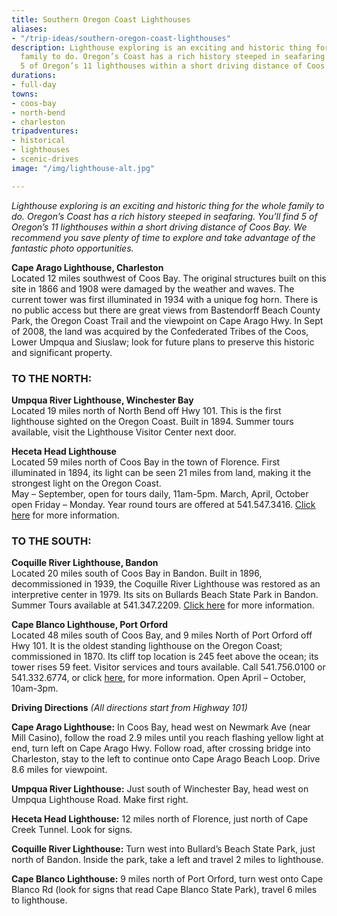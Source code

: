 ```yaml
---
title: Southern Oregon Coast Lighthouses
aliases:
- "/trip-ideas/southern-oregon-coast-lighthouses"
description: Lighthouse exploring is an exciting and historic thing for the whole
  family to do. Oregon’s Coast has a rich history steeped in seafaring. You’ll find
  5 of Oregon’s 11 lighthouses within a short driving distance of Coos Bay.
durations:
- full-day
towns:
- coos-bay
- north-bend
- charleston
tripadventures:
- historical
- lighthouses
- scenic-drives
image: "/img/lighthouse-alt.jpg"

---
```

_Lighthouse exploring is an exciting and historic thing for the whole family to do. Oregon’s Coast has a rich history steeped in seafaring. You’ll find 5 of Oregon’s 11 lighthouses within a short driving distance of Coos Bay. We recommend you save plenty of time to explore and take advantage of the fantastic photo opportunities._

**Cape Arago Lighthouse, Charleston**  
Located 12 miles southwest of Coos Bay. The original structures built on this site in 1866 and 1908 were damaged by the weather and waves. The current tower was first illuminated in 1934 with a unique fog horn. There is no public access but there are great views from Bastendorff Beach County Park, the Oregon Coast Trail and the viewpoint on Cape Arago Hwy. In Sept of 2008, the land was acquired by the Confederated Tribes of the Coos, Lower Umpqua and Siuslaw; look for future plans to preserve this historic and significant property.

### TO THE NORTH:

**Umpqua River Lighthouse, Winchester Bay**  
Located 19 miles north of North Bend off Hwy 101.  This is the first lighthouse sighted on the Oregon Coast. Built in 1894. Summer tours available, visit the Lighthouse Visitor Center next door.

**Heceta Head Lighthouse**  
Located 59 miles north of Coos Bay in the town of Florence. First illuminated in 1894, its light can be seen 21 miles from land, making it the strongest light on the Oregon Coast.  
May – September, open for tours daily, 11am-5pm. March, April, October open Friday – Monday. Year round tours are offered at 541.547.3416. <a href="https://oregonstateparks.org/index.cfm?do=parkPage.dsp_parkPage&parkId=86" target="_blank">Click here</a> for more information.

### TO THE SOUTH:

**Coquille River Lighthouse, Bandon**  
Located 20 miles south of Coos Bay in Bandon. Built in 1896, decommissioned in 1939, the Coquille River Lighthouse was restored as an interpretive center in 1979. Its sits on Bullards Beach State Park in Bandon.  Summer Tours available at 541.347.2209. <a href="https://oregonstateparks.org/index.cfm?do=parkPage.dsp_parkPage&parkId=50" target="_blank">Click here</a> for more information.

**Cape Blanco Lighthouse, Port Orford**  
Located 48 miles south of Coos Bay, and 9 miles North of Port Orford off Hwy 101. It is the oldest standing lighthouse on the Oregon Coast; commissioned in 1870. Its cliff top location is 245 feet above the ocean; its tower rises 59 feet. Visitor services and tours available. Call 541.756.0100 or 541.332.6774, or click [here](https://oregonstateparks.org/index.cfm?do=parkPage.dsp_parkPage&parkId=44), for more information. Open April – October, 10am-3pm.

**Driving Directions**  _(All directions start from Highway 101)_

**Cape Arago Lighthouse:** In Coos Bay, head west on Newmark Ave (near Mill Casino), follow the road 2.9 miles until you reach flashing yellow light at end, turn left on Cape Arago Hwy. Follow road, after crossing bridge into Charleston, stay to the left to continue onto Cape Arago Beach Loop. Drive 8.6 miles for viewpoint.

**Umpqua River Lighthouse:** Just south of Winchester Bay, head west on Umpqua Lighthouse Road. Make first right.

**Heceta Head Lighthouse:** 12 miles north of Florence, just north of Cape Creek Tunnel. Look for signs.

**Coquille River Lighthouse:** Turn west into Bullard’s Beach State Park, just north of Bandon. Inside the park, take a left and travel 2 miles to lighthouse.

**Cape Blanco Lighthouse:** 9 miles north of Port Orford, turn west onto Cape Blanco Rd (look for signs that read Cape Blanco State Park), travel 6 miles to lighthouse.